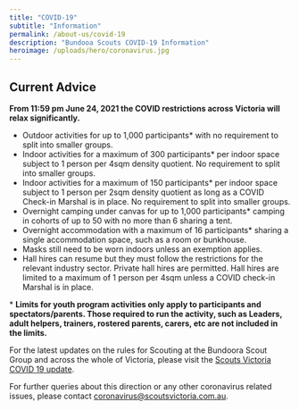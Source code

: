 ```yaml
---
title: "COVID-19"
subtitle: "Information"
permalink: /about-us/covid-19
description: "Bundooa Scouts COVID-19 Information"
heroimage: /uploads/hero/coronavirus.jpg
---
```


## Current Advice

**From 11:59 pm June 24, 2021 the COVID restrictions across Victoria will relax significantly.**

 * Outdoor activities for up to 1,000 participants* with no requirement to split into smaller groups.
 * Indoor activities for a maximum of 300 participants* per indoor space subject to 1 person per 4sqm density quotient. No requirement to split into smaller groups.
 * Indoor activities for a maximum of 150 participants* per indoor space subject to 1 person per 2sqm density quotient as long as a COVID Check-in Marshal is in place. No requirement to split into smaller groups.
 * Overnight camping under canvas for up to 1,000 participants* camping in cohorts of up to 50 with no more than 6 sharing a tent.
 * Overnight accommodation with a maximum of 16 participants* sharing a single accommodation space, such as a room or bunkhouse.
 * Masks still need to be worn indoors unless an exemption applies.
 * Hall hires can resume but they must follow the restrictions for the relevant industry sector. Private hall hires are permitted. Hall hires are limited to a maximum of 1 person per 4sqm unless a COVID check-in Marshal is in place.

\* **Limits for youth program activities only apply to participants and spectators/parents. Those required to run the activity, such as Leaders, adult helpers, trainers, rostered parents, carers, etc are not included in the limits.**

For the latest updates on the rules for Scouting at the Bundoora Scout Group and across the whole of Victoria, please visit the [Scouts Victoria COVID 19 update](https://scoutsvictoria.com.au/about-us/news/covid-19-update/).

For further queries about this direction or any other coronavirus related issues, please contact [coronavirus@scoutsvictoria.com.au](mailto:coronavirus@scoutsvictoria.com.au).
